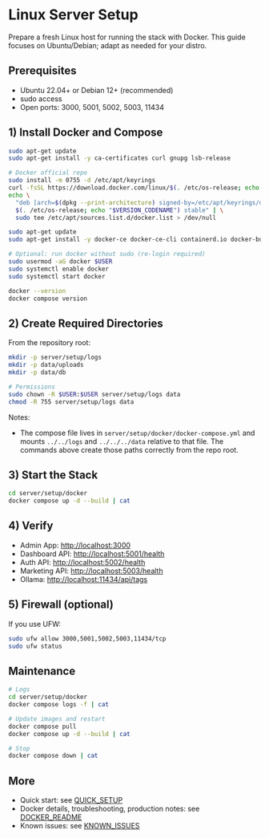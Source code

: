 # Linux Server Setup

Prepare a fresh Linux host for running the stack with Docker. This guide focuses on Ubuntu/Debian; adapt as needed for your distro.

## Prerequisites

- Ubuntu 22.04+ or Debian 12+ (recommended)
- sudo access
- Open ports: 3000, 5001, 5002, 5003, 11434

## 1) Install Docker and Compose

```bash
sudo apt-get update
sudo apt-get install -y ca-certificates curl gnupg lsb-release

# Docker official repo
sudo install -m 0755 -d /etc/apt/keyrings
curl -fsSL https://download.docker.com/linux/$(. /etc/os-release; echo "$ID")/gpg | sudo gpg --dearmor -o /etc/apt/keyrings/docker.gpg
echo \
  "deb [arch=$(dpkg --print-architecture) signed-by=/etc/apt/keyrings/docker.gpg] https://download.docker.com/linux/$(. /etc/os-release; echo "$ID") \
  $(. /etc/os-release; echo "$VERSION_CODENAME") stable" | \
  sudo tee /etc/apt/sources.list.d/docker.list > /dev/null

sudo apt-get update
sudo apt-get install -y docker-ce docker-ce-cli containerd.io docker-buildx-plugin docker-compose-plugin

# Optional: run docker without sudo (re-login required)
sudo usermod -aG docker $USER
sudo systemctl enable docker
sudo systemctl start docker

docker --version
docker compose version
```

## 2) Create Required Directories

From the repository root:

```bash
mkdir -p server/setup/logs
mkdir -p data/uploads
mkdir -p data/db

# Permissions
sudo chown -R $USER:$USER server/setup/logs data
chmod -R 755 server/setup/logs data
```

Notes:

- The compose file lives in `server/setup/docker/docker-compose.yml` and mounts `../../logs` and `../../../data` relative to that file. The commands above create those paths correctly from the repo root.

## 3) Start the Stack

```bash
cd server/setup/docker
docker compose up -d --build | cat
```

## 4) Verify

- Admin App: <http://localhost:3000>
- Dashboard API: <http://localhost:5001/health>
- Auth API: <http://localhost:5002/health>
- Marketing API: <http://localhost:5003/health>
- Ollama: <http://localhost:11434/api/tags>

## 5) Firewall (optional)

If you use UFW:

```bash
sudo ufw allow 3000,5001,5002,5003,11434/tcp
sudo ufw status
```

## Maintenance

```bash
# Logs
cd server/setup/docker
docker compose logs -f | cat

# Update images and restart
docker compose pull
docker compose up -d --build | cat

# Stop
docker compose down | cat
```

## More

- Quick start: see [QUICK_SETUP](QUICK_SETUP.md)
- Docker details, troubleshooting, production notes: see [DOCKER_README](DOCKER_README.md)
- Known issues: see [KNOWN_ISSUES](KNOWN_ISSUES.md)
